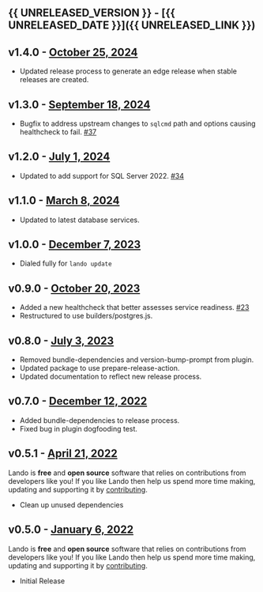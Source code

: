 ## {{ UNRELEASED_VERSION }} - [{{ UNRELEASED_DATE }}]({{ UNRELEASED_LINK }})

## v1.4.0 - [October 25, 2024](https://github.com/lando/mssql/releases/tag/v1.4.0)

* Updated release process to generate an edge release when stable releases are created.

## v1.3.0 - [September 18, 2024](https://github.com/lando/mssql/releases/tag/v1.3.0)

* Bugfix to address upstream changes to `sqlcmd` path and options causing healthcheck to fail. [#37](https://github.com/lando/mssql/pull/37)

## v1.2.0 - [July 1, 2024](https://github.com/lando/mssql/releases/tag/v1.2.0)

* Updated to add support for SQL Server 2022. [#34](https://github.com/lando/mssql/issues/34)

## v1.1.0 - [March 8, 2024](https://github.com/lando/mssql/releases/tag/v1.1.0)

* Updated to latest database services.

## v1.0.0 - [December 7, 2023](https://github.com/lando/mssql/releases/tag/v1.0.0)

* Dialed fully for `lando update`

## v0.9.0 - [October 20, 2023](https://github.com/lando/mssql/releases/tag/v0.9.0)

* Added a new healthcheck that better assesses service readiness. [#23](https://github.com/lando/mssql/pull/23)
* Restructured to use builders/postgres.js.

## v0.8.0 - [July 3, 2023](https://github.com/lando/mssql/releases/tag/v0.8.0)

* Removed bundle-dependencies and version-bump-prompt from plugin.
* Updated package to use prepare-release-action.
* Updated documentation to reflect new release process.

## v0.7.0 - [December 12, 2022](https://github.com/lando/mssql/releases/tag/v0.7.0)

* Added bundle-dependencies to release process.
* Fixed bug in plugin dogfooding test.

## v0.5.1 - [April 21, 2022](https://github.com/lando/mssql/releases/tag/v0.5.1)

Lando is **free** and **open source** software that relies on contributions from developers like you! If you like Lando then help us spend more time making, updating and supporting it by [contributing](https://github.com/sponsors/lando).

* Clean up unused dependencies

## v0.5.0 - [January 6, 2022](https://github.com/lando/mssql/releases/tag/v0.5.0)

Lando is **free** and **open source** software that relies on contributions from developers like you! If you like Lando then help us spend more time making, updating and supporting it by [contributing](https://github.com/sponsors/lando).

* Initial Release

